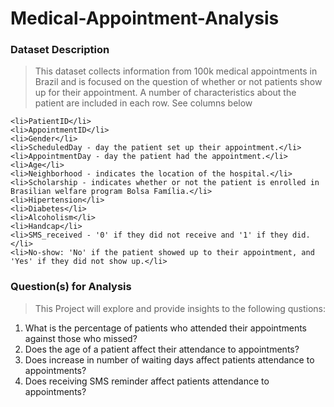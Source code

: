 # Medical-Appointment-Analysis

### Dataset Description 

> This dataset collects information from 100k medical appointments in Brazil and is focused on the question of whether or not patients show up for their appointment. A number of characteristics about the patient are included in each row. See columns below
><ul>
    <li>PatientID</li>
    <li>AppointmentID</li>
    <li>Gender</li>
    <li>ScheduledDay - day the patient set up their appointment.</li>
    <li>AppointmentDay - day the patient had the appointment.</li>
    <li>Age</li>
    <li>Neighborhood - indicates the location of the hospital.</li>
    <li>Scholarship - indicates whether or not the patient is enrolled in Brasilian welfare program Bolsa Família.</li>
    <li>Hipertension</li>
    <li>Diabetes</li>
    <li>Alcoholism</li>
    <li>Handcap</li>
    <li>SMS_received - '0' if they did not receive and '1' if they did.</li>
    <li>No-show: 'No' if the patient showed up to their appointment, and 'Yes' if they did not show up.</li>
</ul>
    

### Question(s) for Analysis
>This Project will explore and provide insights to the following qustions:
1. What is the percentage of patients who attended their appointments against those who missed?
2. Does the age of a patient affect their attendance to appointments?
3. Does increase in number of waiting days affect patients attendance to appointments?
4. Does receiving SMS reminder affect patients attendance to appointments?
